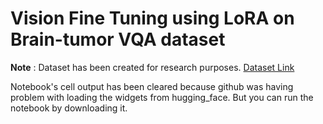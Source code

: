 # Vision Fine Tuning using LoRA on Brain-tumor VQA dataset

**Note** : Dataset has been created for research purposes. [Dataset Link]([www.google.com](https://huggingface.co/datasets/Kaith-jeet123/brain_tumor_vqa))

Notebook's cell output has been cleared because github was having problem with loading the widgets from hugging_face. But you can run the notebook by downloading it.
  
